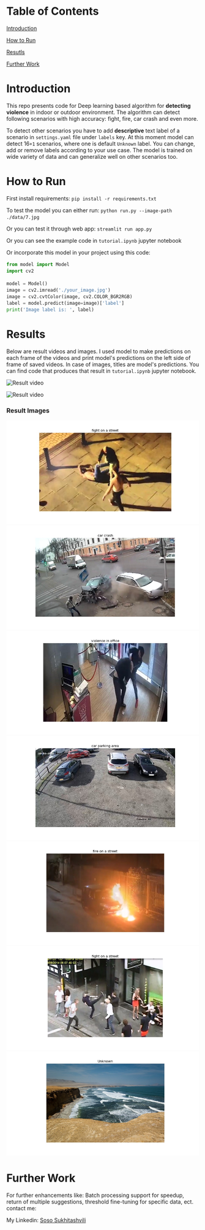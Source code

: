 # Table of Contents

[Introduction](#introduction)

[How to Run](#howtorun)

[Resutls](#results)

[Further Work](#work)
<a name="introduction"/>

# Introduction

This repo presents code for Deep learning based algorithm for
**detecting violence** in indoor or outdoor environment. The algorithm can
detect following scenarios with high accuracy: fight, fire, car crash and even
more.

To detect other scenarios you have to add **descriptive** text label of a
scenario in `settings.yaml` file under `labels` key. At this moment model can
detect 16`+1` scenarios, where one is default `Unknown` label. You can change,
add or remove labels according to your use case. The model is trained on wide
variety of data and can generalize well on other scenarios too.
<a name="howtorun"/>

# How to Run
First install requirements:
`pip install -r requirements.txt`

To test the model you can either run:
`python run.py --image-path ./data/7.jpg`

Or you can test it through web app:
`streamlit run app.py`

Or you can see the example code in `tutorial.ipynb` jupyter notebook

Or incorporate this model in your project using this code:

```python
from model import Model
import cv2

model = Model()
image = cv2.imread('./your_image.jpg')
image = cv2.cvtColor(image, cv2.COLOR_BGR2RGB)
label = model.predict(image=image)['label']
print('Image label is: ', label)
```

<a name="results"></a>
# Results

Below are result videos and images. I used model to make predictions on each 
frame of the videos and print model's predictions on the left side of frame of 
saved videos. In case of images, titles are model's predictions. 
You can find code that produces that result in `tutorial.ipynb` jupyter notebook.

![Result video](./results/output_fire.gif)

![Result video](./results/output_fight.gif)

### Result Images

![Result image](./results/3.jpg)
![Result image](./results/9.jpg)
![Result image](./results/2.jpg)
![Result image](./results/4.jpg)
![Result image](./results/10.jpg)
![Result image](./results/7.jpg)
![Result image](./results/0.jpg)



<a name="work"></a>
# Further Work

For further enhancements like: Batch processing support for speedup, return of 
multiple suggestions, threshold fine-tuning for specific data, ect. contact me:

My Linkedin: [Soso Sukhitashvili](https://www.linkedin.com/in/soso-sukhitashvili/)

